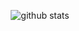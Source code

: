 
<p align="center">
  <img src="https://github-readme-stats.vercel.app/api?username=ruiblaese&show_icons=true" alt="github stats"/></br>
</p>
